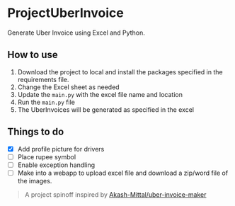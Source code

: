 # ProjectUberInvoice
Generate Uber Invoice using Excel and Python.

## How to use
1. Download the project to local and install the packages specified in the requirements file.
2. Change the Excel sheet as needed
3. Update the ```main.py``` with the excel file name and location
4. Run the ```main.py``` file
5. The UberInvoices will be generated as specified in the excel

## Things to do
- [x] Add profile picture for drivers
- [ ] Place rupee symbol
- [ ] Enable exception handling
- [ ] Make into a webapp to upload excel file and download a zip/word file of the images.

> A project spinoff inspired by [Akash-Mittal/](https://github.com/Akash-Mittal)[uber-invoice-maker](https://github.com/Akash-Mittal/uber-invoice-maker)
